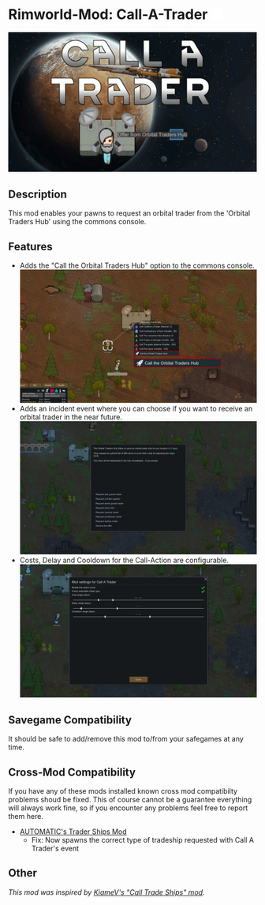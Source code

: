 # Rimworld-Mod: Call-A-Trader ![](Textures/orbital_trader_hub_icon.png)

![Call-A-Trader Mod Preview Image](About/preview.png)

## Description
This mod enables your pawns to request an orbital trader from the 'Orbital Traders Hub' using the commons console.

## Features
* Adds the "Call the Orbital Traders Hub" option to the commons console.
![](Misc/steamworkshop/menu_comms_console.png)
* Adds an incident event where you can choose if you want to receive an orbital trader in the near future.
![](Misc/steamworkshop/event_screen_example.png)
* Costs, Delay and Cooldown for the Call-Action are configurable.
![](Misc/steamworkshop/modoptions.png )

## Savegame Compatibility
It should be safe to add/remove this mod to/from your safegames at any time.

## Cross-Mod Compatibility
If you have any of these mods installed known cross mod compatibilty problems shoud be fixed. This of course cannot be a guarantee everything will always work fine, so if you encounter any problems feel free to report them here.
* [AUTOMATIC's Trader Ships Mod](https://steamcommunity.com/workshop/filedetails/?id=2046222331)
  * Fix: Now spawns the correct type of tradeship requested with Call A Trader's event

## Other
_This mod was inspired by [KiameV's "Call Trade Ships" mod](https://github.com/KiameV/rimworld-calltradeships)._
